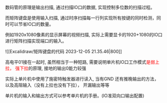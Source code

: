 数码管的原理是输出扫描, 通过扫描IO口的数据, 实现控制多位数的扫描过程。

而矩阵键盘是使用输入扫描, 通过时序扫描每一行列实现所有按键的同时检测，同时可以节省IO口的数量。

例如1920x1080像素的显示屏幕的视频扫描, 实际上需要显卡的1920+1080的IO口进行矩阵扫描实现端口的输入。

![[Excalidraw/矩阵键盘的代码 2023-12-05 21.35.46|800]]

高电平01接在一起时, 虽然相当于一种短路, 
需要说明单片机IO口工作模式<mark style="background: transparent; color: red">是弱上拉， 强下拉</mark>的原理, 接地的输出0能力较强

实际上单片机中使用了施密特触发器进行读入, 当有GND 
还有推晚输出的方法， 以及高阻输入（没有上拉也没有下拉）， 开漏输出等等   

单片机的输入和输出方式可以参考单片机的手册。(IO准双向口输出配置)

